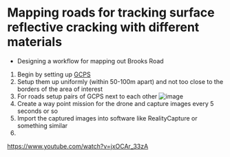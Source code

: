 # Mapping roads for tracking surface reflective cracking with different materials

- Designing a workflow for mapping out Brooks Road

1. Begin by setting up [GCPS](https://www.amazon.com/Sky-High-Bulls-Eye-Photography-Passthrough/dp/B07JKGZ6DX?crid=2ZOV4IQ6HHEFM&dib=eyJ2IjoiMSJ9.8F07a9v_nL5-8ZguI4Yu935977VC7RKNmuYmIpzuPsttoOruomOJiSO0VVkHUSiUZuBNsytOE9_VHRAptpyKn2SZNT7wwABo5Bbv2Udgnz8lccCjHC1lQFSYjPnBVcstr2YrMvFXqPjLY4NRWG-cqHHZpCGCLuoehWotWdnPcPzV098-APLX1ptQW1hMDKkvFJmTpjM6SzT6x0ZM1uDQGmomdSCr9yFbx54aupf5Mqg.KkOTHFlrFb20R87vhpQhp82DBfiKqxNQ-iqvJH7QQUk&dib_tag=se&keywords=ground%2Bcontrol%2Bpoints&qid=1739150588&sprefix=ground%2Bcontrol%2Bpoi%2Caps%2C180&sr=8-2&th=1)
2. Setup them up uniformly (within 50-100m apart) and not too close to the borders of the area of interest
3. For roads setup pairs of GCPS next to each other
![image](https://github.com/user-attachments/assets/745711d8-17a2-4a58-8d62-42f7de031584)
4. Create a way point mission for the drone and capture images every 5 seconds or so
5. Import the captured images into software like RealityCapture or something similar
6. 
https://www.youtube.com/watch?v=jxOCAr_33zA

